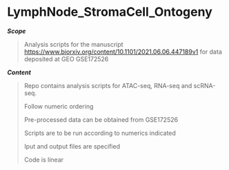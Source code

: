 # LymphNode_StromaCell_Ontogeny

***Scope***
> Analysis scripts for the manuscript
https://www.biorxiv.org/content/10.1101/2021.06.06.447189v1
> for data deposited at GEO GSE172526


***Content***
> Repo contains analysis scripts for ATAC-seq, RNA-seq and scRNA-seq.
> 
> Follow numeric ordering
> 
> Pre-processed data can be obtained from GSE172526
> 
> Scripts are to be run according to numerics indicated
> 
> Iput and output files are specified
> 
> Code is linear


